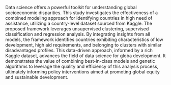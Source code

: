 Data science offers a powerful toolkit for understanding global socioeconomic disparities. This study investigates the effectiveness of a combined modeling approach for identifying countries in high need of assistance, utilizing a country-level dataset sourced from Kaggle. The proposed framework leverages unsupervised clustering, supervised classification and regression analysis. By integrating insights from all models, the framework identifies countries exhibiting characteristics of low development, high aid requirements, and belonging to clusters with similar disadvantaged profiles. This data-driven approach, informed by a rich Kaggle dataset, advances the field of data science for globa development. It demonstrates the value of combining best-in-class models and genetic algorithms to leverage the quality and efficiency of this analysis process, ultimately informing policy interventions aimed at promoting global equity and sustainable development.